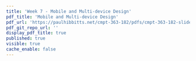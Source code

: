 ```yaml
---
title: 'Week 7 - Mobile and Multi-device Design'
pdf_title: 'Mobile and Multi-device Design'
pdf_url: 'https://paulhibbitts.net/cmpt-363-182/pdfs/cmpt-363-182-slides-placeholder.pdf'
pdf_git_repo_url: ''
display_pdf_title: true
published: true
visible: true
cache_enable: false
---
```

